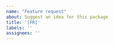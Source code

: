 ```yaml
---
name: "Feature request"
about: Suggest an idea for this package
title: '[FR]'
labels: ''
assignees: ''
---
```


<!--

Welcome to the bookdown GitHub repo 👋

Thanks for taking the time to file a feature request! Please start by searching for an existing feature request to avoid creating duplicate requests. If you find an existing feature request, please give it a thumbs-up reaction, as we'll use these reactions to help prioritize the implementation of these features in the future.

If the feature has not yet been filed, follow these advice to write good feature request: 

- Provide a clear and concise description of the problem this proposed feature would address? For example, I struggle to do `[...]` with blogdown.

- Try to detail what you want to happen.

- Have you thought of alternative solutions or workarounds you've considered ? We'll be glad to know about them!

- Any other context or screenshots about your feature request that would help us understand ? Please include them!


If you'd also like to offer a solution, you are welcome to submit a pull request, although we appreciate filing an issue first to confirm that the team agrees with your idea and is happy with your basic proposal. Please read this guide for more information: <https://yihui.org/issue/#proposing-a-feature-implementation-or-bug-fix>

-->
